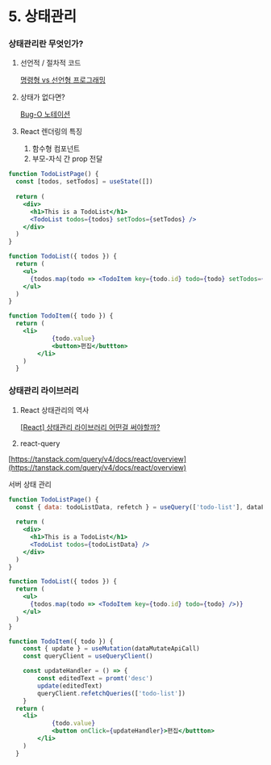 # 5. 상태관리

### 상태관리란 무엇인가?

1. 선언적 / 절차적 코드
    
    [명령형 vs 선언형 프로그래밍](https://iborymagic.tistory.com/73)
    
2. 상태가 없다면?
    
    [Bug-O 노테이션](https://overreacted.io/ko/the-bug-o-notation/)
    
3. React 렌더링의 특징
    1. 함수형 컴포넌트
    2. 부모-자식 간 prop 전달

```jsx
function TodoListPage() {
  const [todos, setTodos] = useState([])
  
  return (
    <div>
      <h1>This is a TodoList</h1>
      <TodoList todos={todos} setTodos={setTodos} />
    </div>
  )
}

function TodoList({ todos }) {
  return (
    <ul>
      {todos.map(todo => <TodoItem key={todo.id} todo={todo} setTodos={setTodos} />)}
    </ul>
  )
}

function TodoItem({ todo }) {
  return (
    <li>
			{todo.value}
			<button>편집</buttton>
		</li>
    )
  }
```

### 상태관리 라이브러리

1. React 상태관리의 역사
    
    [[React] 상태관리 라이브러리 어떤걸 써야할까?](https://dori-coding.tistory.com/entry/React-%EC%83%81%ED%83%9C%EA%B4%80%EB%A6%AC-%EB%9D%BC%EC%9D%B4%EB%B8%8C%EB%9F%AC%EB%A6%AC-%EC%96%B4%EB%96%A4%EA%B1%B8-%EC%8D%A8%EC%95%BC%ED%95%A0%EA%B9%8C)
    
2. react-query

[https://tanstack.com/query/v4/docs/react/overview](https://tanstack.com/query/v4/docs/react/overview)

서버 상태 관리

```jsx
function TodoListPage() {
  const { data: todoListData, refetch } = useQuery(['todo-list'], dataFetchApiCall)
	  
  return (
    <div>
      <h1>This is a TodoList</h1>
      <TodoList todos={todoListData} />
    </div>
  )
}

function TodoList({ todos }) {
  return (
    <ul>
      {todos.map(todo => <TodoItem key={todo.id} todo={todo} />)}
    </ul>
  )
}

function TodoItem({ todo }) {
	const { update } = useMutation(dataMutateApiCall)
	const queryClient = useQueryClient()

	const updateHandler = () => {
		const editedText = promt('desc')
		update(editedText)
		queryClient.refetchQueries(['todo-list'])
	}
  return (
    <li>
			{todo.value}
			<button onClick={updateHandler}>편집</buttton>
		</li>
    )
  }
```